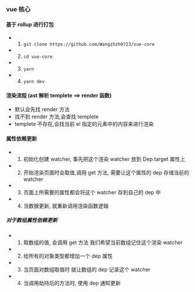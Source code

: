 ### vue 核心

#### 基于 rollup 进行打包

- 1. `git clone https://github.com/Wangzhzh0723/vue-core`
- 2. `cd vue-core`
- 3. `yarn`
- 4. `yarn dev`

#### 渲染流程 (ast 解析 templete ==> render 函数)

- 默认会先找 render 方法
- 找不到 render 方法,会查找 templete
- templete 不存在,会找当前 el 指定的元素中的内容来进行渲染

#### 属性依赖更新

- 1. 初始化创建 watcher, 事先把这个渲染 watcher 放到 Dep.target 属性上
- 2. 开始渲染页面时会取值,调用 get 方法, 需要让这个属性的 dep 存储当前的 watcher
- 3. 页面上所需要的属性都会将这个 watcher 存到自己的 dep 中
- 4. 当数据更新, 就重新调用渲染函数逻辑

##### 对于数组属性依赖更新

- 1. 取数组的值, 会调用 get 方法 我们希望当前数组记住这个渲染 watcher
- 2. 给所有的对象类型都增加一个 dep 属性
- 3. 当页面对数组取值时 就让数组的 dep 记录这个 watcher
- 4. 当调用劫持后的方法时, 使用 dep 通知更新
